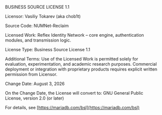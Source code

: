 BUSINESS SOURCE LICENSE 1.1

Licensor: Vasiliy Tokarev (aka chob1t)

Source Code: NUMNet-Reclaim

Licensed Work: Reflex Identity Network – core engine, authentication modules, and transmission logic.

License Type: Business Source License 1.1

Additional Terms: Use of the Licensed Work is permitted solely for evaluation, experimentation, and academic research purposes. Commercial deployment or integration with proprietary products requires explicit written permission from Licensor.

Change Date: August 3, 2026

On the Change Date, the License will convert to: GNU General Public License, version 2.0 (or later)

For details, see [https://mariadb.com/bsl](https://mariadb.com/bsl)

